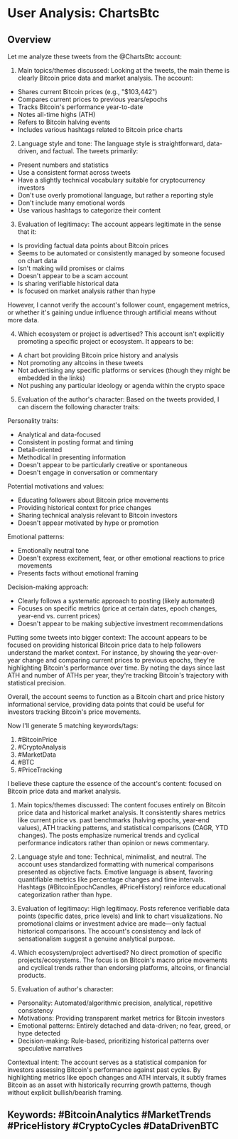 # User Analysis: ChartsBtc

## Overview

<think>
Let me analyze these tweets from the @ChartsBtc account:

1. Main topics/themes discussed:
Looking at the tweets, the main theme is clearly Bitcoin price data and market analysis. The account:
- Shares current Bitcoin prices (e.g., "$103,442")
- Compares current prices to previous years/epochs
- Tracks Bitcoin's performance year-to-date
- Notes all-time highs (ATH)
- Refers to Bitcoin halving events
- Includes various hashtags related to Bitcoin price charts

2. Language style and tone:
The language style is straightforward, data-driven, and factual. The tweets primarily:
- Present numbers and statistics
- Use a consistent format across tweets
- Have a slightly technical vocabulary suitable for cryptocurrency investors
- Don't use overly promotional language, but rather a reporting style
- Don't include many emotional words
- Use various hashtags to categorize their content

3. Evaluation of legitimacy:
The account appears legitimate in the sense that it:
- Is providing factual data points about Bitcoin prices
- Seems to be automated or consistently managed by someone focused on chart data
- Isn't making wild promises or claims
- Doesn't appear to be a scam account
- Is sharing verifiable historical data
- Is focused on market analysis rather than hype

However, I cannot verify the account's follower count, engagement metrics, or whether it's gaining undue influence through artificial means without more data.

4. Which ecosystem or project is advertised?
This account isn't explicitly promoting a specific project or ecosystem. It appears to be:
- A chart bot providing Bitcoin price history and analysis
- Not promoting any altcoins in these tweets
- Not advertising any specific platforms or services (though they might be embedded in the links)
- Not pushing any particular ideology or agenda within the crypto space

5. Evaluation of the author's character:
Based on the tweets provided, I can discern the following character traits:

Personality traits:
- Analytical and data-focused
- Consistent in posting format and timing
- Detail-oriented
- Methodical in presenting information
- Doesn't appear to be particularly creative or spontaneous
- Doesn't engage in conversation or commentary

Potential motivations and values:
- Educating followers about Bitcoin price movements
- Providing historical context for price changes
- Sharing technical analysis relevant to Bitcoin investors
- Doesn't appear motivated by hype or promotion

Emotional patterns:
- Emotionally neutral tone
- Doesn't express excitement, fear, or other emotional reactions to price movements
- Presents facts without emotional framing

Decision-making approach:
- Clearly follows a systematic approach to posting (likely automated)
- Focuses on specific metrics (price at certain dates, epoch changes, year-end vs. current prices)
- Doesn't appear to be making subjective investment recommendations

Putting some tweets into bigger context:
The account appears to be focused on providing historical Bitcoin price data to help followers understand the market context. For instance, by showing the year-over-year change and comparing current prices to previous epochs, they're highlighting Bitcoin's performance over time. By noting the days since last ATH and number of ATHs per year, they're tracking Bitcoin's trajectory with statistical precision.

Overall, the account seems to function as a Bitcoin chart and price history informational service, providing data points that could be useful for investors tracking Bitcoin's price movements.

Now I'll generate 5 matching keywords/tags:
1. #BitcoinPrice
2. #CryptoAnalysis
3. #MarketData
4. #BTC
5. #PriceTracking

I believe these capture the essence of the account's content: focused on Bitcoin price data and market analysis.
</think>

1. Main topics/themes discussed:
The content focuses entirely on Bitcoin price data and historical market analysis. It consistently shares metrics like current price vs. past benchmarks (halving epochs, year-end values), ATH tracking patterns, and statistical comparisons (CAGR, YTD changes). The posts emphasize numerical trends and cyclical performance indicators rather than opinion or news commentary.

2. Language style and tone:
Technical, minimalist, and neutral. The account uses standardized formatting with numerical comparisons presented as objective facts. Emotive language is absent, favoring quantifiable metrics like percentage changes and time intervals. Hashtags (#BitcoinEpochCandles, #PriceHistory) reinforce educational categorization rather than hype.

3. Evaluation of legitimacy:
High legitimacy. Posts reference verifiable data points (specific dates, price levels) and link to chart visualizations. No promotional claims or investment advice are made—only factual historical comparisons. The account's consistency and lack of sensationalism suggest a genuine analytical purpose.

4. Which ecosystem/project advertised?
No direct promotion of specific projects/ecosystems. The focus is on Bitcoin's macro price movements and cyclical trends rather than endorsing platforms, altcoins, or financial products.

5. Evaluation of author's character:
- Personality: Automated/algorithmic precision, analytical, repetitive consistency
- Motivations: Providing transparent market metrics for Bitcoin investors
- Emotional patterns: Entirely detached and data-driven; no fear, greed, or hype detected
- Decision-making: Rule-based, prioritizing historical patterns over speculative narratives

Contextual intent: The account serves as a statistical companion for investors assessing Bitcoin's performance against past cycles. By highlighting metrics like epoch changes and ATH intervals, it subtly frames Bitcoin as an asset with historically recurring growth patterns, though without explicit bullish/bearish framing.

Keywords: #BitcoinAnalytics #MarketTrends #PriceHistory #CryptoCycles #DataDrivenBTC
---
